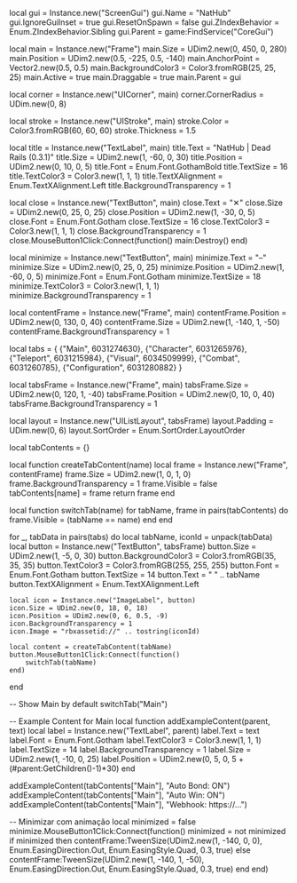 local gui = Instance.new("ScreenGui")
gui.Name = "NatHub"
gui.IgnoreGuiInset = true
gui.ResetOnSpawn = false
gui.ZIndexBehavior = Enum.ZIndexBehavior.Sibling
gui.Parent = game:FindService("CoreGui")

local main = Instance.new("Frame")
main.Size = UDim2.new(0, 450, 0, 280)
main.Position = UDim2.new(0.5, -225, 0.5, -140)
main.AnchorPoint = Vector2.new(0.5, 0.5)
main.BackgroundColor3 = Color3.fromRGB(25, 25, 25)
main.Active = true
main.Draggable = true
main.Parent = gui

local corner = Instance.new("UICorner", main)
corner.CornerRadius = UDim.new(0, 8)

local stroke = Instance.new("UIStroke", main)
stroke.Color = Color3.fromRGB(60, 60, 60)
stroke.Thickness = 1.5

local title = Instance.new("TextLabel", main)
title.Text = "NatHub | Dead Rails (0.3.1)"
title.Size = UDim2.new(1, -60, 0, 30)
title.Position = UDim2.new(0, 10, 0, 5)
title.Font = Enum.Font.GothamBold
title.TextSize = 16
title.TextColor3 = Color3.new(1, 1, 1)
title.TextXAlignment = Enum.TextXAlignment.Left
title.BackgroundTransparency = 1

local close = Instance.new("TextButton", main)
close.Text = "✕"
close.Size = UDim2.new(0, 25, 0, 25)
close.Position = UDim2.new(1, -30, 0, 5)
close.Font = Enum.Font.Gotham
close.TextSize = 16
close.TextColor3 = Color3.new(1, 1, 1)
close.BackgroundTransparency = 1
close.MouseButton1Click:Connect(function()
	main:Destroy()
end)

local minimize = Instance.new("TextButton", main)
minimize.Text = "–"
minimize.Size = UDim2.new(0, 25, 0, 25)
minimize.Position = UDim2.new(1, -60, 0, 5)
minimize.Font = Enum.Font.Gotham
minimize.TextSize = 18
minimize.TextColor3 = Color3.new(1, 1, 1)
minimize.BackgroundTransparency = 1

local contentFrame = Instance.new("Frame", main)
contentFrame.Position = UDim2.new(0, 130, 0, 40)
contentFrame.Size = UDim2.new(1, -140, 1, -50)
contentFrame.BackgroundTransparency = 1

local tabs = {
	{"Main", 6031274630},
	{"Character", 6031265976},
	{"Teleport", 6031215984},
	{"Visual", 6034509999},
	{"Combat", 6031260785},
	{"Configuration", 6031280882}
}

local tabsFrame = Instance.new("Frame", main)
tabsFrame.Size = UDim2.new(0, 120, 1, -40)
tabsFrame.Position = UDim2.new(0, 10, 0, 40)
tabsFrame.BackgroundTransparency = 1

local layout = Instance.new("UIListLayout", tabsFrame)
layout.Padding = UDim.new(0, 6)
layout.SortOrder = Enum.SortOrder.LayoutOrder

local tabContents = {}

local function createTabContent(name)
	local frame = Instance.new("Frame", contentFrame)
	frame.Size = UDim2.new(1, 0, 1, 0)
	frame.BackgroundTransparency = 1
	frame.Visible = false
	tabContents[name] = frame
	return frame
end

local function switchTab(name)
	for tabName, frame in pairs(tabContents) do
		frame.Visible = (tabName == name)
	end
end

for _, tabData in pairs(tabs) do
	local tabName, iconId = unpack(tabData)
	local button = Instance.new("TextButton", tabsFrame)
	button.Size = UDim2.new(1, -5, 0, 30)
	button.BackgroundColor3 = Color3.fromRGB(35, 35, 35)
	button.TextColor3 = Color3.fromRGB(255, 255, 255)
	button.Font = Enum.Font.Gotham
	button.TextSize = 14
	button.Text = "    " .. tabName
	button.TextXAlignment = Enum.TextXAlignment.Left

	local icon = Instance.new("ImageLabel", button)
	icon.Size = UDim2.new(0, 18, 0, 18)
	icon.Position = UDim2.new(0, 6, 0.5, -9)
	icon.BackgroundTransparency = 1
	icon.Image = "rbxassetid://" .. tostring(iconId)

	local content = createTabContent(tabName)
	button.MouseButton1Click:Connect(function()
		switchTab(tabName)
	end)
end

-- Show Main by default
switchTab("Main")

-- Example Content for Main
local function addExampleContent(parent, text)
	local label = Instance.new("TextLabel", parent)
	label.Text = text
	label.Font = Enum.Font.Gotham
	label.TextColor3 = Color3.new(1, 1, 1)
	label.TextSize = 14
	label.BackgroundTransparency = 1
	label.Size = UDim2.new(1, -10, 0, 25)
	label.Position = UDim2.new(0, 5, 0, 5 + (#parent:GetChildren()-1)*30)
end

addExampleContent(tabContents["Main"], "Auto Bond: ON")
addExampleContent(tabContents["Main"], "Auto Win: ON")
addExampleContent(tabContents["Main"], "Webhook: https://...")

-- Minimizar com animação
local minimized = false
minimize.MouseButton1Click:Connect(function()
	minimized = not minimized
	if minimized then
		contentFrame:TweenSize(UDim2.new(1, -140, 0, 0), Enum.EasingDirection.Out, Enum.EasingStyle.Quad, 0.3, true)
	else
		contentFrame:TweenSize(UDim2.new(1, -140, 1, -50), Enum.EasingDirection.Out, Enum.EasingStyle.Quad, 0.3, true)
	end
end)
